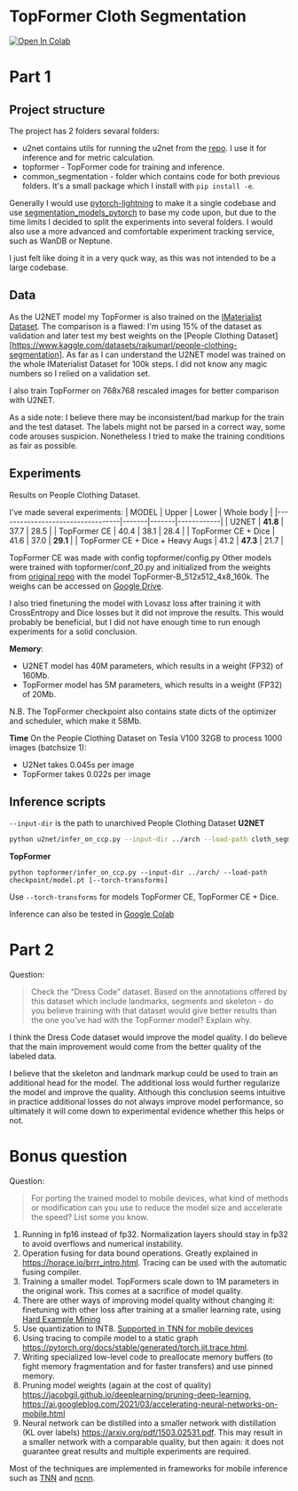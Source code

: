 # TopFormer Cloth Segmentation
[![Open In Colab](https://colab.research.google.com/assets/colab-badge.svg)]()

# Part 1
## Project structure
The project has 2 folders sevaral folders:
* u2net contains utils for running the u2net from the [repo](https://github.com/levindabhi/cloth-segmentation). I use it for inference and for metric calculation.
* topformer - TopFormer code for training and inference.
* common_segmentation - folder which contains code for both previous folders. It's a small package which I install with `pip install -e`.

Generally I would use [pytorch-lightning](https://github.com/PyTorchLightning/pytorch-lightning) to make it a single codebase and use [segmentation_models_pytorch](https://github.com/qubvel/segmentation_models.pytorch) to base my code upon, but due to the time limits I decided to split the experiments into several folders.  I would also use a more advanced and comfortable experiment tracking service, such as WanDB or Neptune.

I just felt like doing it in a very quck way, as this was not intended to be a large codebase.


## Data
As the U2NET model my TopFormer is also trained on the [IMaterialist Dataset](https://www.kaggle.com/c/imaterialist-fashion-2019-FGVC6/data). The comparison is a flawed: I'm using 15% of the dataset as validation and later test my best weights on the [People Clothing Dataset][https://www.kaggle.com/datasets/rajkumarl/people-clothing-segmentation]. As far as I can understand the U2NET model was trained on the whole IMaterialist Dataset for 100k steps. I did not know any magic numbers so I relied on a validation set.

I also train TopFormer on 768x768 rescaled images for better comparison with U2NET.

As a side note: I believe there may be inconsistent/bad markup for the train and the test dataset. The labels might not be parsed in a correct way, some code arouses suspicion. Nonetheless I tried to make the training conditions as fair as possible.


## Experiments
Results on People Clothing Dataset.

I've made several experiments:
| MODEL                            | Upper | Lower | Whole body |
|----------------------------------|-------|-------|------------|
| U2NET                            | **41.8**  | 37.7  | 28.5       |
| TopFormer CE                     | 40.4  | 38.1  | 28.4       |
| TopFormer CE + Dice              | 41.6  | 37.0  | **29.1**       |
| TopFormer CE + Dice + Heavy Augs | 41.2  | **47.3**  | 21.7       |

TopFormer CE was made with config topformer/config.py
Other models were trained with topformer/conf_20.py and initialized from the weights
from [original repo](https://github.com/hustvl/TopFormer) with the model TopFormer-B_512x512_4x8_160k.
The weighs can be accessed on [Google Drive](https://drive.google.com/drive/folders/16j22QitHAiX4Sf2Ap9eSZAtnFezl5ROb?usp=sharing).

I also tried finetuning the model with Lovasz loss after training it with CrossEntropy and Dice losses but it did not improve the results. This would probably be beneficial, but I did not have enough time to run enough experiments for a solid conclusion.

**Memory**:
* U2NET model has 40M parameters, which results in a weight (FP32) of 160Mb.
* TopFormer model has 5M parameters, which results in a weight (FP32) of 20Mb.

N.B. The TopFormer checkpoint also contains state dicts of the optimizer and scheduler, which make it 58Mb.

**Time**
On the People Clothing Dataset on Tesla V100 32GB to process 1000 images (batchsize 1):
* U2Net takes 0.045s per image
* TopFormer takes 0.022s per image

## Inference scripts
`--input-dir` is the path to unarchived People Clothing Dataset
**U2NET**
```bash
python u2net/infer_on_ccp.py --input-dir ../arch --load-path cloth_segm_u2net_latest.pth
```
**TopFormer**
```
python topformer/infer_on_ccp.py --input-dir ../arch/ --load-path checkpoint/model.pt [--torch-transforms]
```
Use `--torch-transforms` for models TopFormer CE, TopFormer CE + Dice.

Inference can also be tested in [Google Colab](pass)


# Part 2
Question:
> Check the “Dress Code” dataset. Based on the annotations offered by this dataset which include landmarks, segments and skeleton - do you believe training with that dataset would give better results than the one you’ve had with the TopFormer model? Explain why.

I think the Dress Code dataset would improve the model quality. I do believe that the main improvement would come from the better quality of the labeled data.

I believe that the skeleton and landmark markup could be used to train an additional head for the model. The additional loss would further regularize the model and improve the quality. Although this conclusion seems intuitive in practice additional losses do not always improve model performance, so ultimately it will come down to experimental evidence whether this helps or not.

# Bonus question
Question:
> For porting the trained model to mobile devices, what kind of methods or modification can you use to reduce the model size and accelerate the speed? List some you know.

1. Running in fp16 instead of fp32. Normalization layers should stay in fp32 to avoid overflows and numerical instability.
2. Operation fusing for data bound operations. Greatly explained in https://horace.io/brrr_intro.html. Tracing can be used with the automatic fusing compiler.
3. Training a smaller model. TopFormers scale down to 1M parameters in the original work. This comes at a sacrifice of model quality.
4. There are other ways of improving model quality without changing it: finetuning with other loss after training at a smaller learning rate, using [Hard Example Mining](https://arxiv.org/abs/1604.03540v1)
5. Use quantization to INT8. [Supported in TNN for mobile devices](https://github.com/Tencent/TNN)
6. Using tracing to compile model to a static graph https://pytorch.org/docs/stable/generated/torch.jit.trace.html.  
7. Writing specialized low-level code to preallocate memory buffers (to fight memory fragmentation and for faster transfers) and use pinned memory.
8. Pruning model weights (again at the cost of quality) https://jacobgil.github.io/deeplearning/pruning-deep-learning, https://ai.googleblog.com/2021/03/accelerating-neural-networks-on-mobile.html
9. Neural network can be distilled into a smaller network with distillation (KL over labels) https://arxiv.org/pdf/1503.02531.pdf. This may result in a smaller network with a comparable quality, but then again: it does not guarantee great results and multiple experiments are required.

Most of the techniques are implemented in frameworks for mobile inference such as [TNN](https://github.com/Tencent/TNN) and [ncnn](https://github.com/Tencent/ncnn).